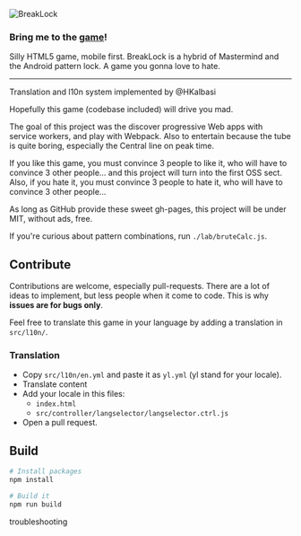 ![BreakLock](assets/banner.png)

### Bring me to the **[game](https://maxwellito.github.io/breaklock/)**!

Silly HTML5 game, mobile first.
BreakLock is a hybrid of Mastermind and the Android pattern lock. A game you gonna love to hate.

---

Translation and l10n system implemented by @HKalbasi

Hopefully this game (codebase included) will drive you mad.

The goal of this project was the discover progressive Web apps with service workers, and play with Webpack. Also to entertain because the tube is quite boring, especially the Central line on peak time.

If you like this game, you must convince 3 people to like it, who will have to convince 3 other people... and this project will turn into the first OSS sect. Also, if you hate it, you must convince 3 people to hate it, who will have to convince 3 other people...

As long as GitHub provide these sweet gh-pages, this project will be under MIT, without ads, free.

If you're curious about pattern combinations, run `./lab/bruteCalc.js`.

## Contribute

Contributions are welcome, especially pull-requests. There are a lot of ideas to implement, but less people when it come to code. This is why **issues are for bugs only**.

Feel free to translate this game in your language by adding a translation in `src/l10n/`.

### Translation

- Copy `src/l10n/en.yml` and paste it as `yl.yml` (yl stand for your locale).
- Translate content
- Add your locale in this files:
  - `index.html`
  - `src/controller/langselector/langselector.ctrl.js`
- Open a pull request.

## Build

```bash
# Install packages
npm install

# Build it
npm run build
```


troubleshooting